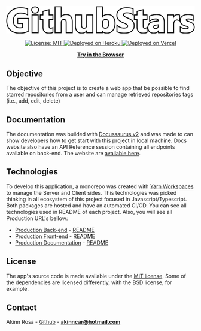 <p align="center">
  <img src="./packages/client/src/assets/images/header-docs.png" href="https://github-stars-akinncar.vercel.app/" width="560">
</p>

<p align="center">
  <a aria-label="" href="/LICENSE" target="_blank">
    <img alt="License: MIT" src="https://img.shields.io/badge/License-MIT-success.svg?style=flat-square&color=33CC12" target="_blank" />
  </a>

  <a aria-label="heroku" href="https://github-stars-api-akinncar.herokuapp.com/" target="_blank">
    <img alt="Deployed on Heroku" src="https://heroku-badge.herokuapp.com/?app=github-stars-api-akinncar" />
  </a>

  <a aria-label="vercel" href="https://github-stars-akinncar.vercel.app/" target="_blank">
    <img alt="Deployed on Vercel" src="http://therealsujitk-vercel-badge.vercel.app/?app=therealsujitk-vercel-badge" />
  </a>
</p>

<p align="center">
  <a aria-label="try fortstatus" href="https://github-stars-akinncar.vercel.app/"><b>Try in the Browser</b></a>
</p>

## Objective

The objective of this project is to create a web app that be possible to find starred repositories from a user and can manage retrieved repositories tags (i.e., add, edit, delete)

## Documentation

The documentation was builded with [Docussaurus v2](https://v2.docusaurus.io/) and was made to can show developers how to get start with this project in local machine. Docs website also have an API Reference session containing all endpoints available on back-end. The website are [available here](https://github-stars-docs.vercel.app/).

## Technologies

To develop this application, a monorepo was created with [Yarn Workspaces](https://classic.yarnpkg.com/en/docs/workspaces/) to manage the Server and Client sides. This technologies was picked thinking in all ecosystem of this project focused in Javascript/Typescript. Both packages are hosted and have an automated CI/CD. You can see all technologies used in README of each project. Also, you will see all Production URL's bellow:

- [Production Back-end](https://github-stars-api-akinncar.herokuapp.com/) - [README](./packages/server/README.md)
- [Production Front-end](https://github-stars-akinncar.vercel.app/) - [README](./packages/client/README.md)
- [Production Documentation](https://github-stars-docs.vercel.app/) - [README](./packages/docs/README.md)

## License

The app's source code is made available under the [MIT license](LICENSE). Some of the dependencies are licensed differently, with the BSD license, for example.

## Contact

Akinn Rosa - [Github](https://github.com/akinncar) - **[akinncar@hotmail.com](mailto:akinncar@hotmail.com)**
